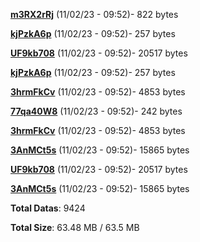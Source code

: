 [**m3RX2rRj**](/data/m3RX2rRj.txt) (11/02/23 - 09:52)- 822 bytes

[**kjPzkA6p**](/data/kjPzkA6p.txt) (11/02/23 - 09:52)- 257 bytes

[**UF9kb708**](/data/UF9kb708.txt) (11/02/23 - 09:52)- 20517 bytes

[**kjPzkA6p**](/data/kjPzkA6p.txt) (11/02/23 - 09:52)- 257 bytes

[**3hrmFkCv**](/data/3hrmFkCv.txt) (11/02/23 - 09:52)- 4853 bytes

[**77qa40W8**](/data/77qa40W8.txt) (11/02/23 - 09:52)- 242 bytes

[**3hrmFkCv**](/data/3hrmFkCv.txt) (11/02/23 - 09:52)- 4853 bytes

[**3AnMCt5s**](/data/3AnMCt5s.txt) (11/02/23 - 09:52)- 15865 bytes

[**UF9kb708**](/data/UF9kb708.txt) (11/02/23 - 09:52)- 20517 bytes

[**3AnMCt5s**](/data/3AnMCt5s.txt) (11/02/23 - 09:52)- 15865 bytes

**Total Datas**: 9424

**Total Size**: 63.48 MB / 63.5 MB